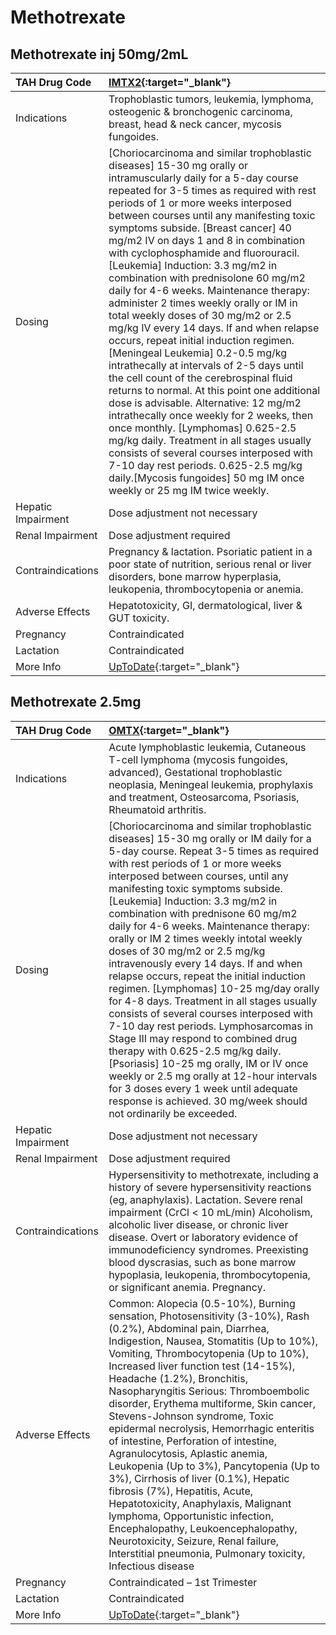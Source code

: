 # Methotrexate

## Methotrexate inj 50mg/2mL

| TAH Drug Code      | [IMTX2](https://www.tahsda.org.tw/drugs/hissearch.php?drug_code=IMTX2){:target="_blank"}                                                                                                                                                                                                                                                                                                                                                                                                                                                                                                                                                                                                                                                                                                                                                                                                                                                                                                                                                                                                                                                                                   |
|:-------------------|:---------------------------------------------------------------------------------------------------------------------------------------------------------------------------------------------------------------------------------------------------------------------------------------------------------------------------------------------------------------------------------------------------------------------------------------------------------------------------------------------------------------------------------------------------------------------------------------------------------------------------------------------------------------------------------------------------------------------------------------------------------------------------------------------------------------------------------------------------------------------------------------------------------------------------------------------------------------------------------------------------------------------------------------------------------------------------------------------------------------------------------------------------------------------------|
| Indications        | Trophoblastic tumors, leukemia, lymphoma, osteogenic & bronchogenic carcinoma, breast, head & neck cancer, mycosis fungoides.                                                                                                                                                                                                                                                                                                                                                                                                                                                                                                                                                                                                                                                                                                                                                                                                                                                                                                                                                                                                                                              |
| Dosing             | [Choriocarcinoma and similar trophoblastic diseases] 15-30 mg orally or intramuscularly daily for a 5-day course repeated for 3-5 times as required with rest periods of 1 or more weeks interposed between courses until any manifesting toxic symptoms subside. [Breast cancer] 40 mg/m2 IV on days 1 and 8 in combination with cyclophosphamide and fluorouracil. [Leukemia] Induction: 3.3 mg/m2 in combination with prednisolone 60 mg/m2 daily for 4-6 weeks. Maintenance therapy: administer 2 times weekly orally or IM in total weekly doses of 30 mg/m2 or 2.5 mg/kg IV every 14 days. If and when relapse occurs, repeat initial induction regimen. [Meningeal Leukemia] 0.2-0.5 mg/kg intrathecally at intervals of 2-5 days until the cell count of the cerebrospinal fluid returns to normal. At this point one additional dose is advisable. Alternative: 12 mg/m2 intrathecally once weekly for 2 weeks, then once monthly. [Lymphomas] 0.625-2.5 mg/kg daily. Treatment in all stages usually consists of several courses interposed with 7-10 day rest periods. 0.625-2.5 mg/kg daily.[Mycosis fungoides] 50 mg IM once weekly or 25 mg IM twice weekly. |
| Hepatic Impairment | Dose adjustment not necessary                                                                                                                                                                                                                                                                                                                                                                                                                                                                                                                                                                                                                                                                                                                                                                                                                                                                                                                                                                                                                                                                                                                                              |
| Renal Impairment   | Dose adjustment required                                                                                                                                                                                                                                                                                                                                                                                                                                                                                                                                                                                                                                                                                                                                                                                                                                                                                                                                                                                                                                                                                                                                                   |
| Contraindications  | Pregnancy & lactation. Psoriatic patient in a poor state of nutrition, serious renal or liver disorders, bone marrow hyperplasia, leukopenia, thrombocytopenia or anemia.                                                                                                                                                                                                                                                                                                                                                                                                                                                                                                                                                                                                                                                                                                                                                                                                                                                                                                                                                                                                  |
| Adverse Effects    | Hepatotoxicity, GI, dermatological, liver & GUT toxicity.                                                                                                                                                                                                                                                                                                                                                                                                                                                                                                                                                                                                                                                                                                                                                                                                                                                                                                                                                                                                                                                                                                                  |
| Pregnancy          | Contraindicated                                                                                                                                                                                                                                                                                                                                                                                                                                                                                                                                                                                                                                                                                                                                                                                                                                                                                                                                                                                                                                                                                                                                                            |
| Lactation          | Contraindicated                                                                                                                                                                                                                                                                                                                                                                                                                                                                                                                                                                                                                                                                                                                                                                                                                                                                                                                                                                                                                                                                                                                                                            |
| More Info          | [UpToDate](https://www.uptodate.com/contents/methotrexate-drug-information){:target="_blank"}                                                                                                                                                                                                                                                                                                                                                                                                                                                                                                                                                                                                                                                                                                                                                                                                                                                                                                                                                                                                                                                                              |

## Methotrexate 2.5mg

| TAH Drug Code      | [OMTX](https://www.tahsda.org.tw/drugs/hissearch.php?drug_code=OMTX){:target="_blank"}                                                                                                                                                                                                                                                                                                                                                                                                                                                                                                                                                                                                                                                                                                                                                                                                                                                                                                        |
|:-------------------|:----------------------------------------------------------------------------------------------------------------------------------------------------------------------------------------------------------------------------------------------------------------------------------------------------------------------------------------------------------------------------------------------------------------------------------------------------------------------------------------------------------------------------------------------------------------------------------------------------------------------------------------------------------------------------------------------------------------------------------------------------------------------------------------------------------------------------------------------------------------------------------------------------------------------------------------------------------------------------------------------|
| Indications        | Acute lymphoblastic leukemia, Cutaneous T-cell lymphoma (mycosis fungoides, advanced), Gestational trophoblastic neoplasia, Meningeal leukemia, prophylaxis and treatment, Osteosarcoma, Psoriasis, Rheumatoid arthritis.                                                                                                                                                                                                                                                                                                                                                                                                                                                                                                                                                                                                                                                                                                                                                                     |
| Dosing             | [Choriocarcinoma and similar trophoblastic diseases] 15-30 mg orally or IM daily for a 5-day course. Repeat 3-5 times as required with rest periods of 1 or more weeks interposed between courses, until any manifesting toxic symptoms subside. [Leukemia] Induction: 3.3 mg/m2 in combination with prednisone 60 mg/m2 daily for 4-6 weeks. Maintenance therapy: orally or IM 2 times weekly intotal weekly doses of 30 mg/m2 or 2.5 mg/kg intravenously every 14 days. If and when relapse occurs, repeat the initial induction regimen. [Lymphomas] 10-25 mg/day orally for 4-8 days. Treatment in all stages usually consists of several courses interposed with 7-10 day rest periods. Lymphosarcomas in Stage III may respond to combined drug therapy with 0.625-2.5 mg/kg daily. [Psoriasis] 10-25 mg orally, IM or IV once weekly or 2.5 mg orally at 12-hour intervals for 3 doses every 1 week until adequate response is achieved. 30 mg/week should not ordinarily be exceeded. |
| Hepatic Impairment | Dose adjustment not necessary                                                                                                                                                                                                                                                                                                                                                                                                                                                                                                                                                                                                                                                                                                                                                                                                                                                                                                                                                                 |
| Renal Impairment   | Dose adjustment required                                                                                                                                                                                                                                                                                                                                                                                                                                                                                                                                                                                                                                                                                                                                                                                                                                                                                                                                                                      |
| Contraindications  | Hypersensitivity to methotrexate, including a history of severe hypersensitivity reactions (eg, anaphylaxis). Lactation. Severe renal impairment (CrCl < 10 mL/min) Alcoholism, alcoholic liver disease, or chronic liver disease. Overt or laboratory evidence of immunodeficiency syndromes. Preexisting blood dyscrasias, such as bone marrow hypoplasia, leukopenia, thrombocytopenia, or significant anemia. Pregnancy.                                                                                                                                                                                                                                                                                                                                                                                                                                                                                                                                                                  |
| Adverse Effects    | Common: Alopecia (0.5-10%), Burning sensation, Photosensitivity (3-10%), Rash (0.2%), Abdominal pain, Diarrhea, Indigestion, Nausea, Stomatitis (Up to 10%), Vomiting, Thrombocytopenia (Up to 10%), Increased liver function test (14-15%), Headache (1.2%), Bronchitis, Nasopharyngitis Serious: Thromboembolic disorder, Erythema multiforme, Skin cancer, Stevens-Johnson syndrome, Toxic epidermal necrolysis, Hemorrhagic enteritis of intestine, Perforation of intestine, Agranulocytosis, Aplastic anemia, Leukopenia (Up to 3%), Pancytopenia (Up to 3%), Cirrhosis of liver (0.1%), Hepatic fibrosis (7%), Hepatitis, Acute, Hepatotoxicity, Anaphylaxis, Malignant lymphoma, Opportunistic infection, Encephalopathy, Leukoencephalopathy, Neurotoxicity, Seizure, Renal failure, Interstitial pneumonia, Pulmonary toxicity, Infectious disease                                                                                                                                  |
| Pregnancy          | Contraindicated – 1st Trimester                                                                                                                                                                                                                                                                                                                                                                                                                                                                                                                                                                                                                                                                                                                                                                                                                                                                                                                                                               |
| Lactation          | Contraindicated                                                                                                                                                                                                                                                                                                                                                                                                                                                                                                                                                                                                                                                                                                                                                                                                                                                                                                                                                                               |
| More Info          | [UpToDate](https://www.uptodate.com/contents/methotrexate-drug-information){:target="_blank"}                                                                                                                                                                                                                                                                                                                                                                                                                                                                                                                                                                                                                                                                                                                                                                                                                                                                                                 |


